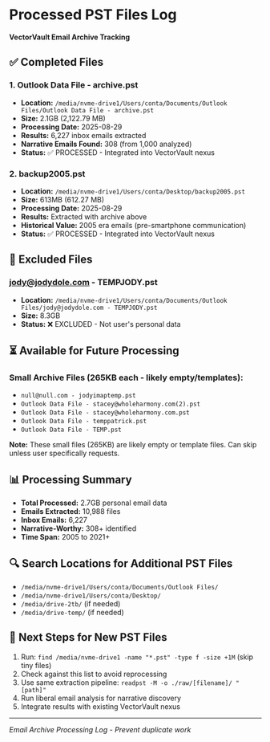 # Processed PST Files Log
**VectorVault Email Archive Tracking**

## ✅ Completed Files

### 1. Outlook Data File - archive.pst
- **Location:** `/media/nvme-drive1/Users/conta/Documents/Outlook Files/Outlook Data File - archive.pst`
- **Size:** 2.1GB (2,122.79 MB)
- **Processing Date:** 2025-08-29
- **Results:** 6,227 inbox emails extracted
- **Narrative Emails Found:** 308 (from 1,000 analyzed)
- **Status:** ✅ PROCESSED - Integrated into VectorVault nexus

### 2. backup2005.pst  
- **Location:** `/media/nvme-drive1/Users/conta/Desktop/backup2005.pst`
- **Size:** 613MB (612.27 MB)
- **Processing Date:** 2025-08-29
- **Results:** Extracted with archive above
- **Historical Value:** 2005 era emails (pre-smartphone communication)
- **Status:** ✅ PROCESSED - Integrated into VectorVault nexus

## 🚫 Excluded Files

### jody@jodydole.com - TEMPJODY.pst
- **Location:** `/media/nvme-drive1/Users/conta/Documents/Outlook Files/jody@jodydole.com - TEMPJODY.pst`
- **Size:** 8.3GB
- **Status:** ❌ EXCLUDED - Not user's personal data

## ⏳ Available for Future Processing

### Small Archive Files (265KB each - likely empty/templates):
- `null@null.com - jodyimaptemp.pst`
- `Outlook Data File - stacey@wholeharmony.com(2).pst` 
- `Outlook Data File - stacey@wholeharmony.com.pst`
- `Outlook Data File - temppatrick.pst`
- `Outlook Data File - TEMP.pst`

**Note:** These small files (265KB) are likely empty or template files. Can skip unless user specifically requests.

## 📊 Processing Summary
- **Total Processed:** 2.7GB personal email data
- **Emails Extracted:** 10,988 files
- **Inbox Emails:** 6,227
- **Narrative-Worthy:** 308+ identified
- **Time Span:** 2005 to 2021+ 

## 🔍 Search Locations for Additional PST Files
- `/media/nvme-drive1/Users/conta/Documents/Outlook Files/`
- `/media/nvme-drive1/Users/conta/Desktop/`
- `/media/drive-2tb/` (if needed)
- `/media/drive-temp/` (if needed)

## 📝 Next Steps for New PST Files
1. Run: `find /media/nvme-drive1 -name "*.pst" -type f -size +1M` (skip tiny files)
2. Check against this list to avoid reprocessing
3. Use same extraction pipeline: `readpst -M -o ./raw/[filename]/ "[path]"`
4. Run liberal email analysis for narrative discovery
5. Integrate results with existing VectorVault nexus

---
*Email Archive Processing Log - Prevent duplicate work*